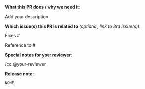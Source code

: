 <!--  Thanks for sending a pull request! See below for tips! -->

**What this PR does / why we need it**:

Add your description

**Which issue(s) this PR is related to** *(optional, link to 3rd issue(s))*:

Fixes #

Reference to #
<!-- 填在 Fixes，PR 合并就会关 issue。填在 Reference to 会关联 issue，不会联动关闭。-->

**Special notes for your reviewer**:

/cc @your-reviewer

<!-- Please answer the following questions during the code freeze, and delete this line.
**Code freeze questions**

1. What causes this PR to not be merged before code freeze?
2. Why this PR is absolutely necessary for this version? Paste a screenshot of smoke testing docs if you could.
3. What's the effects after merging it?
4. Is there anyway we can skip this to not affect the overall process?
-->

**Release note**:
<!--  Write your release note:
1. Enter your extended release note in the below block. If the PR requires additional action from users switching to the new release, include the string "action required".
2. If no release note is required, just write "NONE".
-->

```release-note
NONE
```
 
<!--  Thanks for sending a pull request! Here are some tips:

1. https://github.com/lsytj0413/golang-project-template/blob/master/doc/review_conventions.md      <-- what is the review process looks like
2. https://www.conventionalcommits.org/en/v1.0.0/  <-- how to structure your git commit

Other tips:
-->
